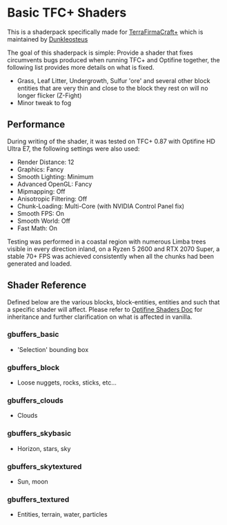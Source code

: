 # Basic TFC+ Shaders
This is a shaderpack specifically made for [TerraFirmaCraft+](https://www.curseforge.com/minecraft/mc-mods/terrafirmacraftplus) which is maintained by [Dunkleosteus](https://www.youtube.com/channel/UCq-j5IqnPTeBy4A4ezhY0SQ)

The goal of this shaderpack is simple: Provide a shader that fixes circumvents bugs produced when running TFC+ and Optifine together, the following  list provides more details on what is fixed.

- Grass, Leaf Litter, Undergrowth, Sulfur 'ore' and several other block entities that are very thin and close to the block they rest on will no longer flicker (Z-Fight)
- Minor tweak to fog

## Performance
During writing of the shader, it was tested on TFC+ 0.87 with Optifine HD Ultra E7, the following settings were also used:
- Render Distance: 12
- Graphics: Fancy
- Smooth Lighting: Minimum
- Advanced OpenGL: Fancy
- Mipmapping: Off
- Anisotropic Filtering: Off
- Chunk-Loading: Multi-Core (with NVIDIA Control Panel fix)
- Smooth FPS: On
- Smooth World: Off
- Fast Math: On

Testing was performed in a coastal region with numerous Limba trees visible in every direction inland, on a Ryzen 5 2600 and RTX 2070 Super, a stable 70+ FPS was achieved consistently when all the chunks had been generated and loaded.

## Shader Reference
Defined below are the various blocks, block-entities, entities and such that a specific shader will affect.
Please refer to [Optifine Shaders Doc](https://github.com/sp614x/optifine/blob/master/OptiFineDoc/doc/shaders.txt) for inheritance and further clarification on what is affected in vanilla.

### gbuffers_basic
- 'Selection' bounding box

### gbuffers_block
- Loose nuggets, rocks, sticks, etc...

### gbuffers_clouds
- Clouds

### gbuffers_skybasic
- Horizon, stars, sky

### gbuffers_skytextured
- Sun, moon

### gbuffers_textured
- Entities, terrain, water, particles
